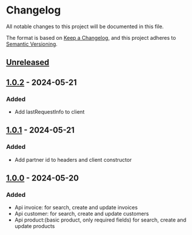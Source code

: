 # Changelog

All notable changes to this project will be documented in this file.

The format is based on [Keep a Changelog](https://keepachangelog.com/en/1.1.0/),
and this project adheres to [Semantic Versioning](https://semver.org/spec/v2.0.0.html).

## [Unreleased]

## [1.0.2] - 2024-05-21
### Added

- Add lastRequestInfo to client

## [1.0.1] - 2024-05-21
### Added

- Add partner id to headers and client constructor

## [1.0.0] - 2024-05-20
### Added

- Api invoice: for search, create and update invoices
- Api customer: for search, create and update customers
- Api product:(basic product, only required fields) for search, create and update products

[unreleased]: https://github.com/sergioriosp04/siigo-sdk-php/compare/v1.0.2...HEAD
[1.0.2]: https://github.com/sergioriosp04/siigo-sdk-php/compare/1.0.1...1.0.2
[1.0.1]: https://github.com/sergioriosp04/siigo-sdk-php/compare/v1.0.0...1.0.1
[1.0.0]: https://github.com/sergioriosp04/siigo-sdk-php/releases/tag/v1.0.0